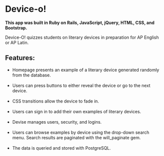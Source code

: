 <h1>Device-o!</h1>

<b>This app was built in Ruby on Rails, JavaScript, jQuery, HTML, CSS, and Bootstrap.</b>

Device-O! quizzes students on literary devices in preparation for AP English or AP Latin.

<h2>Features:</h2>

<ul>
<li> Homepage presents an example of a literary device generated randomly from the database.</li><br/>

<li> Users can press buttons to either reveal the device or go to the next device.</li><br/>

<li> CSS transitions allow the device to fade in.</li><br/>

<li> Users can sign in to add their own examples of literary devices.</li><br/>

<li> Devise manages users, security, and logins.</li><br/>

<li> Users can browse examples by device using the drop-down search menu. Search results are paginated with the will_paginate gem.</li><br/>

<li> The data is queried and stored with PostgreSQL.</li><br/>
</ul>
